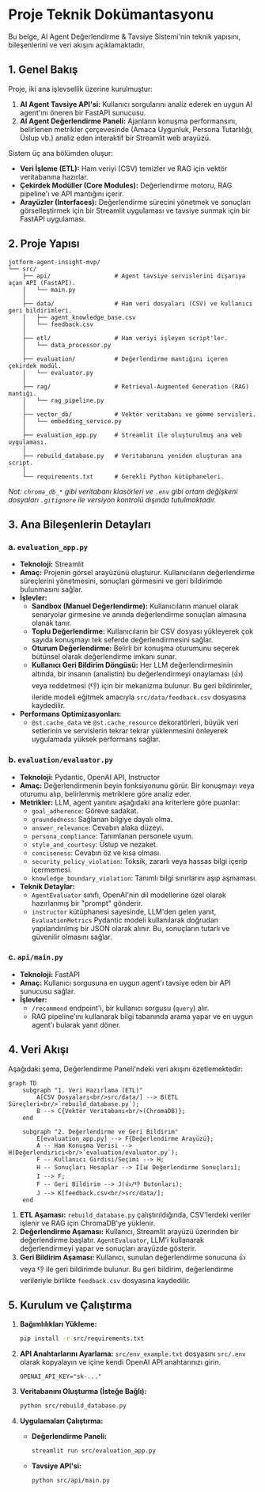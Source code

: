 # Proje Teknik Dokümantasyonu

Bu belge, AI Agent Değerlendirme & Tavsiye Sistemi'nin teknik yapısını, bileşenlerini ve veri akışını açıklamaktadır.

## 1. Genel Bakış

Proje, iki ana işlevsellik üzerine kurulmuştur:
1.  **AI Agent Tavsiye API'si:** Kullanıcı sorgularını analiz ederek en uygun AI agent'ını öneren bir FastAPI sunucusu.
2.  **AI Agent Değerlendirme Paneli:** Ajanların konuşma performansını, belirlenen metrikler çerçevesinde (Amaca Uygunluk, Persona Tutarlılığı, Üslup vb.) analiz eden interaktif bir Streamlit web arayüzü.

Sistem üç ana bölümden oluşur:
- **Veri İşleme (ETL):** Ham veriyi (CSV) temizler ve RAG için vektör veritabanına hazırlar.
- **Çekirdek Modüller (Core Modules):** Değerlendirme motoru, RAG pipeline'ı ve API mantığını içerir.
- **Arayüzler (Interfaces):** Değerlendirme sürecini yönetmek ve sonuçları görselleştirmek için bir Streamlit uygulaması ve tavsiye sunmak için bir FastAPI uygulaması.

## 2. Proje Yapısı

```
jotform-agent-insight-mvp/
└── src/
    ├── api/                  # Agent tavsiye servislerini dışarıya açan API (FastAPI).
    │   └── main.py
    │
    ├── data/                 # Ham veri dosyaları (CSV) ve kullanıcı geri bildirimleri.
    │   ├── agent_knowledge_base.csv
    │   └── feedback.csv
    │
    ├── etl/                  # Ham veriyi işleyen script'ler.
    │   └── data_processor.py
    │
    ├── evaluation/           # Değerlendirme mantığını içeren çekirdek modül.
    │   └── evaluator.py
    │
    ├── rag/                  # Retrieval-Augmented Generation (RAG) mantığı.
    │   └── rag_pipeline.py
    │
    ├── vector_db/            # Vektör veritabanı ve gömme servisleri.
    │   └── embedding_service.py
    │
    ├── evaluation_app.py     # Streamlit ile oluşturulmuş ana web uygulaması.
    │
    ├── rebuild_database.py   # Veritabanını yeniden oluşturan ana script.
    │
    └── requirements.txt      # Gerekli Python kütüphaneleri.
```
*Not: `chroma_db_*` gibi veritabanı klasörleri ve `.env` gibi ortam değişkeni dosyaları `.gitignore` ile versiyon kontrolü dışında tutulmaktadır.*

## 3. Ana Bileşenlerin Detayları

### a. `evaluation_app.py`
- **Teknoloji:** Streamlit
- **Amaç:** Projenin görsel arayüzünü oluşturur. Kullanıcıların değerlendirme süreçlerini yönetmesini, sonuçları görmesini ve geri bildirimde bulunmasını sağlar.
- **İşlevler:**
    - **Sandbox (Manuel Değerlendirme):** Kullanıcıların manuel olarak senaryolar girmesine ve anında değerlendirme sonuçları almasına olanak tanır.
    - **Toplu Değerlendirme:** Kullanıcıların bir CSV dosyası yükleyerek çok sayıda konuşmayı tek seferde değerlendirmesini sağlar.
    - **Oturum Değerlendirme:** Belirli bir konuşma oturumunu seçerek bütünsel olarak değerlendirme imkanı sunar.
    - **Kullanıcı Geri Bildirim Döngüsü:** Her LLM değerlendirmesinin altında, bir insanın (analistin) bu değerlendirmeyi onaylaması (👍) veya reddetmesi (👎) için bir mekanizma bulunur. Bu geri bildirimler, ileride modeli eğitmek amacıyla `src/data/feedback.csv` dosyasına kaydedilir.
- **Performans Optimizasyonları:**
    - `@st.cache_data` ve `@st.cache_resource` dekoratörleri, büyük veri setlerinin ve servislerin tekrar tekrar yüklenmesini önleyerek uygulamada yüksek performans sağlar.

### b. `evaluation/evaluator.py`
- **Teknoloji:** Pydantic, OpenAI API, Instructor
- **Amaç:** Değerlendirmenin beyin fonksiyonunu görür. Bir konuşmayı veya oturumu alıp, belirlenmiş metriklere göre analiz eder.
- **Metrikler:** LLM, agent yanıtını aşağıdaki ana kriterlere göre puanlar:
    - `goal_adherence`: Göreve sadakat.
    - `groundedness`: Sağlanan bilgiye dayalı olma.
    - `answer_relevance`: Cevabın alaka düzeyi.
    - `persona_compliance`: Tanımlanan personele uyum.
    - `style_and_courtesy`: Üslup ve nezaket.
    - `conciseness`: Cevabın öz ve kısa olması.
    - `security_policy_violation`: Toksik, zararlı veya hassas bilgi içerip içermemesi.
    - `knowledge_boundary_violation`: Tanımlı bilgi sınırlarını aşıp aşmaması.
- **Teknik Detaylar:**
    - `AgentEvaluator` sınıfı, OpenAI'nin dil modellerine özel olarak hazırlanmış bir "prompt" gönderir.
    - `instructor` kütüphanesi sayesinde, LLM'den gelen yanıt, `EvaluationMetrics` Pydantic modeli kullanılarak doğrudan yapılandırılmış bir JSON olarak alınır. Bu, sonuçların tutarlı ve güvenilir olmasını sağlar.

### c. `api/main.py`
- **Teknoloji:** FastAPI
- **Amaç:** Kullanıcı sorgusuna en uygun agent'ı tavsiye eden bir API sunucusu sağlar.
- **İşlevler:**
    - `/recommend` endpoint'i, bir kullanıcı sorgusu (`query`) alır.
    - RAG pipeline'ını kullanarak bilgi tabanında arama yapar ve en uygun agent'ı bularak yanıt döner.

## 4. Veri Akışı

Aşağıdaki şema, Değerlendirme Paneli'ndeki veri akışını özetlemektedir:

```mermaid
graph TD
    subgraph "1. Veri Hazırlama (ETL)"
        A[CSV Dosyaları<br/>src/data/] --> B(ETL Süreçleri<br/>`rebuild_database.py`);
        B --> C{Vektör Veritabanı<br/>(ChromaDB)};
    end

    subgraph "2. Değerlendirme ve Geri Bildirim"
        E[evaluation_app.py] --> F{Değerlendirme Arayüzü};
        A -- Ham Konuşma Verisi --> H(Değerlendirici<br/>`evaluation/evaluator.py`);
        F -- Kullanıcı Girdisi/Seçimi --> H;
        H -- Sonuçları Hesaplar --> I[📊 Değerlendirme Sonuçları];
        I --> F;
        F -- Geri Bildirim --> J(👍/👎 Butonları);
        J --> K[feedback.csv<br/>src/data/];
    end
```

1.  **ETL Aşaması:** `rebuild_database.py` çalıştırıldığında, CSV'lerdeki veriler işlenir ve RAG için ChromaDB'ye yüklenir.
2.  **Değerlendirme Aşaması:** Kullanıcı, Streamlit arayüzü üzerinden bir değerlendirme başlatır. `AgentEvaluator`, LLM'i kullanarak değerlendirmeyi yapar ve sonuçları arayüzde gösterir.
3.  **Geri Bildirim Aşaması:** Kullanıcı, sunulan değerlendirme sonucuna 👍 veya 👎 ile geri bildirimde bulunur. Bu geri bildirim, değerlendirme verileriyle birlikte `feedback.csv` dosyasına kaydedilir.

## 5. Kurulum ve Çalıştırma

1.  **Bağımlılıkları Yükleme:**
    ```bash
    pip install -r src/requirements.txt
    ```

2.  **API Anahtarlarını Ayarlama:**
    `src/env_example.txt` dosyasını `src/.env` olarak kopyalayın ve içine kendi OpenAI API anahtarınızı girin.
    ```
    OPENAI_API_KEY="sk-..."
    ```

3.  **Veritabanını Oluşturma (İsteğe Bağlı):**
    ```bash
    python src/rebuild_database.py
    ```

4.  **Uygulamaları Çalıştırma:**
    - **Değerlendirme Paneli:**
      ```bash
      streamlit run src/evaluation_app.py
      ```
    - **Tavsiye API'si:**
      ```bash
      python src/api/main.py
      ``` 